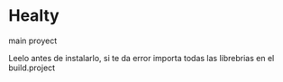 # Healty
main proyect

Leelo antes de instalarlo, si te da error importa todas las librebrias en el build.project 
